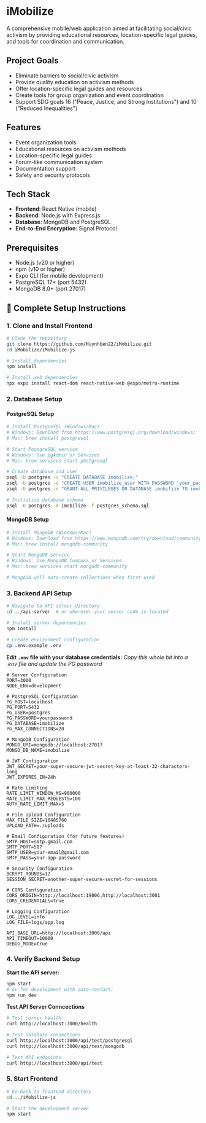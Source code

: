 # iMobilize

A comprehensive mobile/web application aimed at facilitating social/civic activism by providing educational resources, location-specific legal guides, and tools for coordination and communication.

## Project Goals

- Eliminate barriers to social/civic activism
- Provide quality education on activism methods
- Offer location-specific legal guides and resources
- Create tools for group organization and event coordination
- Support SDG goals 16 ("Peace, Justice, and Strong Institutions") and 10 ("Reduced Inequalities")

## Features

- Event organization tools
- Educational resources on activism methods
- Location-specific legal guides
- Forum-like communication system
- Documentation support
- Safety and security protocols

## Tech Stack

- **Frontend**: React Native (mobile)
- **Backend**: Node.js with Express.js
- **Database**: MongoDB and PostgreSQL
- **End-to-End Encryption**: Signal Protocol

## Prerequisites

- Node.js (v20 or higher)
- npm (v10 or higher)
- Expo CLI (for mobile development)
- PostgreSQL 17+ (port 5432)
- MongoDB 8.0+ (port 27017)

## 🚀 Complete Setup Instructions

### 1. Clone and Install Frontend

```bash
# Clone the repository
git clone https://github.com/Huynhben22/iMobilize.git
cd iMobilize/iMobilize-js

# Install dependencies
npm install

# Install web dependencies
npx expo install react-dom react-native-web @expo/metro-runtime
```

### 2. Database Setup

#### PostgreSQL Setup
```bash
# Install PostgreSQL (Windows/Mac)
# Windows: Download from https://www.postgresql.org/download/windows/
# Mac: brew install postgresql

# Start PostgreSQL service
# Windows: Use pgAdmin or Services
# Mac: brew services start postgresql

# Create database and user
psql -U postgres -c "CREATE DATABASE imobilize;"
psql -U postgres -c "CREATE USER imobilize_user WITH PASSWORD 'your_password';"
psql -U postgres -c "GRANT ALL PRIVILEGES ON DATABASE imobilize TO imobilize_user;"

# Initialize database schema
psql -U postgres -d imobilize -f postgres_schema.sql
```

#### MongoDB Setup
```bash
# Install MongoDB (Windows/Mac)
# Windows: Download from https://www.mongodb.com/try/download/community
# Mac: brew install mongodb-community

# Start MongoDB service
# Windows: Use MongoDB Compass or Services
# Mac: brew services start mongodb-community

# MongoDB will auto-create collections when first used
```

### 3. Backend API Setup

```bash
# Navigate to API server directory
cd ../api-server  # or wherever your server code is located

# Install server dependencies
npm install

# Create environment configuration
cp .env.example .env
```

**Edit `.env` file with your database credentials:**
*Copy this whole bit into a .env file and update the PG password*

```env
# Server Configuration
PORT=3000
NODE_ENV=development

# PostgreSQL Configuration
PG_HOST=localhost
PG_PORT=5432
PG_USER=postgres
PG_PASSWORD=yourpassword
PG_DATABASE=imobilize
PG_MAX_CONNECTIONS=20

# MongoDB Configuration  
MONGO_URI=mongodb://localhost:27017
MONGO_DB_NAME=imobilize

# JWT Configuration
JWT_SECRET=your-super-secure-jwt-secret-key-at-least-32-characters-long
JWT_EXPIRES_IN=24h

# Rate Limiting
RATE_LIMIT_WINDOW_MS=900000
RATE_LIMIT_MAX_REQUESTS=100
AUTH_RATE_LIMIT_MAX=5

# File Upload Configuration
MAX_FILE_SIZE=10485760
UPLOAD_PATH=./uploads

# Email Configuration (for future features)
SMTP_HOST=smtp.gmail.com
SMTP_PORT=587
SMTP_USER=your-email@gmail.com
SMTP_PASS=your-app-password

# Security Configuration
BCRYPT_ROUNDS=12
SESSION_SECRET=another-super-secure-secret-for-sessions

# CORS Configuration
CORS_ORIGIN=http://localhost:19006,http://localhost:3001
CORS_CREDENTIALS=true

# Logging Configuration
LOG_LEVEL=info
LOG_FILE=logs/app.log

API_BASE_URL=http://localhost:3000/api
API_TIMEOUT=10000
DEBUG_MODE=true
```

### 4. Verify Backend Setup

**Start the API server:**
```bash
npm start
# or for development with auto-restart:
npm run dev
```

**Test API Server Conncections**
```bash
# Test server health
curl http://localhost:3000/health

# Test database connections
curl http://localhost:3000/api/test/postgresql
curl http://localhost:3000/api/test/mongodb

# Test API endpoints
curl http://localhost:3000/api/test
```

### 5. Start Frontend

```bash
# Go back to frontend directory
cd ../iMobilize-js

# Start the development server
npm start
```